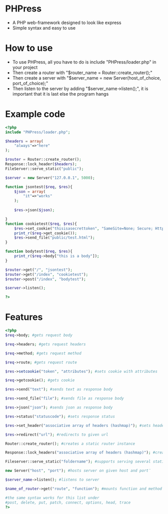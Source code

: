 # PHPress
* A PHP web-framework designed to look like express
* Simple syntax and easy to use

# How to use
* To use PHPress, all you have to do is include "PHPress/loader.php" in your project
* Then create a router with "$router_name = Router::create_router();"
* Then create a server with "$server_name = new Server(host_of_choice, port_of_choice);"
* Then listen to the server by adding "$server_name->listen();", it is important that it is last else the program hangs

# Example code

```php
<?php
include "PHPress/loader.php";

$headers = array(
    "always"=>"here"
);

$router = Router::create_router();
Response::lock_header($headers);
FileServer::serve_static("public");

$server = new Server("127.0.0.1", 5000);

function jsontest($req, $res){
    $json = array(
        "it"=>"works"
    );
    
    $res->json($json);

}
function cookietest($req, $res){
    $res->set_cookie("thisisasecrettoken", "SameSite=None; Secure; HttpOnly; Max-Age=3600; Path=/index");
    print_r($req->get_cookie());
    $res->send_file("public/test.html");
}

function bodytest($req, $res){
    print_r($req->body["this is a body"]);
}

$router->get("/", "jsontest");
$router->get("/index", "cookietest");
$router->post("/index", "bodytest");

$server->listen();

?>
```
# Features
```php
<?php
$req->body; #gets request body

$req->headers; #gets request headers

$req->method; #gets request method

$req->route; #gets request route

$res->setcookie("token", "attributes"); #sets cookie with attributes

$req->getcookie(); #gets cookie

$res->send("text"); #sends text as response body

$res->send_file("file"); #sends file as response body

$res->json("json"); #sends json as response body

$res->status("statuscode"); #sets response status 

$res->set_header("associative array of headers (hashmap)"); #sets headers on specific response

$res->redirect("url"); #redirects to given url

Router::create_router(); #creates a static router instance

Response::lock_headers("associative array of headers (hashmap)"); #creates a list of headers that will stay on every response

Fileserver::serve_static("foldername"); #supports serving several static folders

new Server("host", "port"); #hosts server on given host and port¨

$server_name->listen(); #listens to server

$name_of_router->get("route", "function"); #mounts function and method type to route

#the same syntax works for this list under
#post, delete, put, patch, connect, options, head, trace
?>
```
